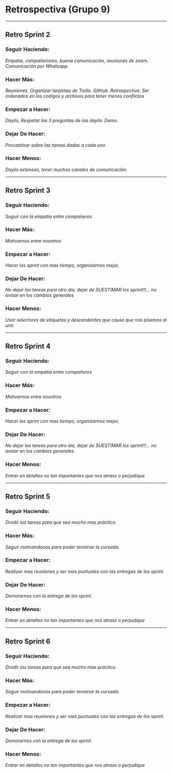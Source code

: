 # Retrospectiva (Grupo 9)
---

## Retro Sprint 2

### Seguir Haciendo:
*Empatía, compañerismo, buena comunicación, reuniones de zoom. Comunicación por Whatsapp.*

### Hacer Más:
*Reuniones. Organizar tarjetitas de Trello. GitHub. Retrospectiva. Ser ordenados en los codigos y archivos para tener menos conflictos* 

### Empezar a Hacer:
*Daylis, Respetar las 3 preguntas de las daylis. Demo.*

### Dejar De Hacer:
*Procastinar sobre las tareas dadas a cada uno*

### Hacer Menos:
*Daylis extensas, tener muchos canales de comunicación.*

---

## Retro Sprint 3


### Seguir Haciendo:
*Seguir con la empatia entre compañeros*

### Hacer Más:
*Motivarnos entre nosotros*

### Empezar a Hacer:
*Hacer los sprint con mas tiempo, organizarnos mejor,*

### Dejar De Hacer:
*No dejar las tareas para otro dia, dejar de SUESTIMAR los sprint!!!...
no avisar en los cambios generales*

### Hacer Menos:
*Usar selectores de etiquetas y descendentes que cause que nos pisemos al unir.*

---

## Retro Sprint 4

### Seguir Haciendo:
*Seguir con la empatia entre compañeros*

### Hacer Más:
*Motivarnos entre nosotros*

### Empezar a Hacer:
*Hacer los sprint con mas tiempo, organizarnos mejor,*

### Dejar De Hacer:
*No dejar las tareas para otro dia, dejar de SUESTIMAR los sprint!!!...
no avisar en los cambios generales*

### Hacer Menos:
*Entrar en detalles no tan importantes que nos atrase o perjudique*


---

## Retro Sprint 5

### Seguir Haciendo:
*Dividir las tareas para que sea mucho mas práctico.*

### Hacer Más:
*Seguir motivandonos para poder terminar la cursada.*

### Empezar a Hacer:
*Realizar mas reuniones y ser mas puntuales con las entregas de los sprint.*

### Dejar De Hacer:
*Demorarnos con la entrega de los sprint.*

### Hacer Menos:
*Entrar en detalles no tan importantes que nos atrase o perjudique*

---

## Retro Sprint 6
### Seguir Haciendo:
*Dividir las tareas para que sea mucho mas práctico.*

### Hacer Más:
*Seguir motivandonos para poder terminar la cursada.*

### Empezar a Hacer:
*Realizar mas reuniones y ser mas puntuales con las entregas de los sprint.*

### Dejar De Hacer:
*Demorarnos con la entrega de los sprint.*

### Hacer Menos:
*Entrar en detalles no tan importantes que nos atrase o perjudique*
